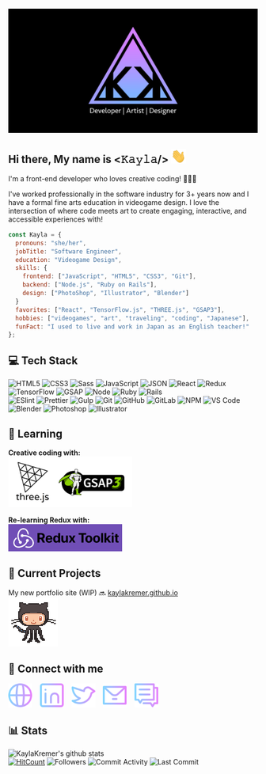 [![Kayla Kremer Banner](https://github.com/KaylaKremer/KaylaKremer/blob/master/images/Kayla-Kremer-GitHub.png)](https://www.kaylakremer.com)

## Hi there, My name is <𝙺𝚊𝚢𝚕𝚊/> <img src="https://github.com/KaylaKremer/KaylaKremer/blob/master/images/hi.gif" width="30px" alt="waving hand" />
I'm a front-end developer who loves creative coding! 👩🏼‍💻
<br />

I've worked professionally in the software industry for 3+ years now and I have a formal fine arts education in videogame design. I love the intersection of where code meets art to create engaging, interactive, and accessible experiences with!

```javascript
const Kayla = {
  pronouns: "she/her",
  jobTitle: "Software Engineer",
  education: "Videogame Design",
  skills: {
    frontend: ["JavaScript", "HTML5", "CSS3", "Git"],
    backend: ["Node.js", "Ruby on Rails"],
    design: ["PhotoShop", "Illustrator", "Blender"]
  }
  favorites: ["React", "TensorFlow.js", "THREE.js", "GSAP3"], 
  hobbies: ["videogames", "art", "traveling", "coding", "Japanese"],
  funFact: "I used to live and work in Japan as an English teacher!"
};
```

## 💻 Tech Stack
![HTML5](https://img.shields.io/badge/-HTML5-%23E44D27?style=flat-square&logo=html5&logoColor=%23ffffff) 
![CSS3](https://img.shields.io/badge/-CSS3-%231572B6?style=flat-square&logo=css3) 
![Sass](https://img.shields.io/badge/-Sass-%23CC6699?style=flat-square&logo=sass&logoColor=%23ffffff) 
![JavaScript](https://img.shields.io/badge/-JavaScript-%23F7DF1C?style=flat-square&logo=javascript&logoColor=%23ffffff) 
![JSON](https://img.shields.io/badge/-JSON-%23000000?style=flat-square&logo=json)
![React](https://img.shields.io/badge/-React-%2361DAFB?style=flat-square&logo=react&logoColor=%23ffffff) 
![Redux](https://img.shields.io/badge/-Redux-%23764ABC?style=flat-square&logo=redux) 
![TensorFlow](https://img.shields.io/badge/-TensorFlow-%23FF6F00?style=flat-square&logo=tensorflow&logoColor=%23ffffff) 
![GSAP](https://img.shields.io/badge/-GSAP-%2388CE02?style=flat-square&logo=greensock&logoColor=%23ffffff) 
![Node](https://img.shields.io/badge/-Node-%23339933?style=flat-square&logo=node.js&logoColor=%23ffffff) 
![Ruby](https://img.shields.io/badge/-Ruby-%23CC342D?style=flat-square&logo=ruby) 
![Rails](https://img.shields.io/badge/-Rails-%23CC0000?style=flat-square&logo=ruby-on-rails) 
<br />
![ESlint](https://img.shields.io/badge/-ESLint-%234B32C3?style=flat-square&logo=eslint) 
![Prettier](https://img.shields.io/badge/-Prettier-%23F7B93E?style=flat-square&logo=prettier&logoColor=%23ffffff) 
![Gulp](https://img.shields.io/badge/-Gulp-%23CF4647?style=flat-square&logo=gulp&logoColor=%23ffffff) 
![Git](https://img.shields.io/badge/-Git-%23F05032?style=flat-square&logo=git&logoColor=%23ffffff) 
![GitHub](https://img.shields.io/badge/-GitHub-%23181717?style=flat-square&logo=github) 
![GitLab](https://img.shields.io/badge/-GitLab-%23FCA121?style=flat-square&logo=gitlab&logoColor=%23ffffff) 
![NPM](https://img.shields.io/badge/-NPM-%23CB3837?style=flat-square&logo=npm) 
![VS Code](https://img.shields.io/badge/-VSCode-%23007ACC?style=flat-square&logo=visual-studio-code)
![Blender](https://img.shields.io/badge/-Blender-%23F5792A?style=flat-square&logo=blender&logoColor=%23ffffff)
![Photoshop](https://img.shields.io/badge/-Photoshop-%2326C9FF?style=flat-square&logo=adobe-photoshop&logoColor=%23ffffff)
![Illustrator](https://img.shields.io/badge/-Illustrator-%23F37021?style=flat-square&logo=adobe-illustrator&logoColor=%23ffffff)

## 🎨 Learning 
**Creative coding with:** 
<br />
<img src="https://github.com/KaylaKremer/KaylaKremer/blob/master/images/creative-coding.png" width="250px"/>

**Re-learning Redux with:** 
<br />
<img src="https://github.com/KaylaKremer/KaylaKremer/blob/master/images/redux-toolkit.png" width="230px"/>

## 🚀 Current Projects
My new portfolio site (WIP) 🔜 [kaylakremer.github.io](https://kaylakremer.github.io/#/)
<br />
<img src="https://github.com/KaylaKremer/KaylaKremer/blob/master/images/octocat.gif" width="100px" />

## 💌 Connect with me
<!-- Icons made by Freepik from www.flaticon.com -->
<a href="https://www.kaylakremer.com"><img src="https://github.com/KaylaKremer/KaylaKremer/blob/master/images/web.png" width="48px" alt="portfolio website" target="_blank" /></a>&nbsp;&nbsp;&nbsp;
<a href="https://www.linkedin.com/in/kaylakremer/"><img src="https://github.com/KaylaKremer/KaylaKremer/blob/master/images/linkedin.png" width="48px" alt="linkedin" target="_blank" /></a>&nbsp;&nbsp;&nbsp;
<a href="ttps://twitter.com/Kayla_Kremer"><img src="https://github.com/KaylaKremer/KaylaKremer/blob/master/images/twitter.png" width="48px" alt="twitter" target="_blank" /></a>&nbsp;&nbsp;&nbsp;
<a href="mailto:kremer.kayla@gmail.com"><img src="https://github.com/KaylaKremer/KaylaKremer/blob/master/images/email.png" width="48px" alt="gmail" target="_blank" /></a>&nbsp;&nbsp;&nbsp;
<a href="https://github.com/KaylaKremer/KaylaKremer/issues"><img src="https://github.com/KaylaKremer/KaylaKremer/blob/master/images/conversation.png" alt="github issues" width="48px" target="_blank" /></a>&nbsp;&nbsp;&nbsp;

## 📊 Stats
![KaylaKremer's github stats](https://github-readme-stats.kaylakremer.vercel.app/api?username=KaylaKremer&show_icons=true&title_color=d680ff&icon_color=fff&text_color=80b1ff&bg_color=151515) 
<br />
[![HitCount](http://hits.dwyl.com/KaylaKremer/KaylaKremer.svg)](http://hits.dwyl.com/KaylaKremer/KaylaKremer)
![Followers](https://img.shields.io/github/followers/KaylaKremer?style=flat-square)
![Commit Activity](https://img.shields.io/github/commit-activity/w/KaylaKremer/kaylakremer.github.io?style=flat-square)
![Last Commit](https://img.shields.io/github/last-commit/KaylaKremer/kaylakremer.github.io?style=flat-square)
